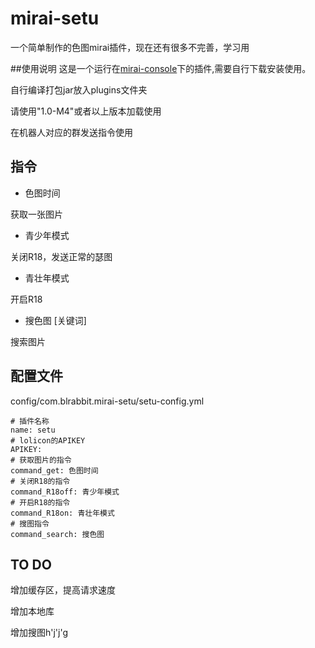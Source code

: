 # mirai-setu
一个简单制作的色图mirai插件，现在还有很多不完善，学习用

##使用说明
这是一个运行在[mirai-console](https://github.com/mamoe/mirai-console)下的插件,需要自行下载安装使用。

自行编译打包jar放入plugins文件夹

请使用"1.0-M4"或者以上版本加载使用

在机器人对应的群发送指令使用
## 指令
* 色图时间

获取一张图片
* 青少年模式

关闭R18，发送正常的瑟图
* 青壮年模式

开启R18
* 搜色图 [关键词]

搜索图片

## 配置文件
config/com.blrabbit.mirai-setu/setu-config.yml

    # 插件名称
    name: setu       
    # lolicon的APIKEY          
    APIKEY:   
    # 获取图片的指令         
    command_get: 色图时间
    # 关闭R18的指令
    command_R18off: 青少年模式
    # 开启R18的指令
    command_R18on: 青壮年模式
    # 搜图指令
    command_search: 搜色图

## TO DO
增加缓存区，提高请求速度

增加本地库

增加搜图h'j'j'g

    


